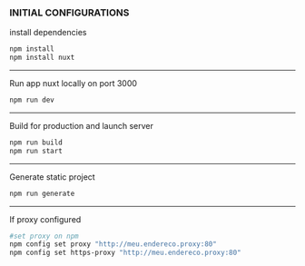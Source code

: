 ### INITIAL CONFIGURATIONS

install dependencies

```sh
npm install
npm install nuxt
```
---
Run app nuxt locally on port 3000

```sh
npm run dev
```
---
Build for production and launch server

```sh
npm run build
npm run start
```
---
Generate static project

```sh
npm run generate
```
---
If proxy configured

```sh
#set proxy on npm
npm config set proxy "http://meu.endereco.proxy:80"
npm config set https-proxy "http://meu.endereco.proxy:80"
```










